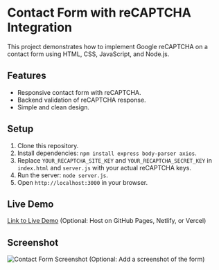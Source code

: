 # Contact Form with reCAPTCHA Integration

This project demonstrates how to implement Google reCAPTCHA on a contact form using HTML, CSS, JavaScript, and Node.js.

## Features
- Responsive contact form with reCAPTCHA.
- Backend validation of reCAPTCHA response.
- Simple and clean design.

## Setup
1. Clone this repository.
2. Install dependencies: `npm install express body-parser axios`.
3. Replace `YOUR_RECAPTCHA_SITE_KEY` and `YOUR_RECAPTCHA_SECRET_KEY` in `index.html` and `server.js` with your actual reCAPTCHA keys.
4. Run the server: `node server.js`.
5. Open `http://localhost:3000` in your browser.

## Live Demo
[Link to Live Demo](#) (Optional: Host on GitHub Pages, Netlify, or Vercel)

## Screenshot
![Contact Form Screenshot](#) (Optional: Add a screenshot of the form)